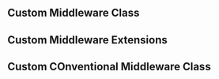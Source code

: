 ## Custom Middleware Class

## Custom Middleware Extensions

## Custom COnventional Middleware Class